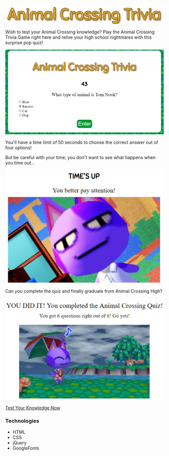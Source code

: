 ![AnimalCrossingTrivia](assets/images/readme_title.png)

Wish to test your Animal Crossing knowledge? Play the Animal Crossing Trivia Game right here and relive your high school nightmares with this surprise pop quiz!

![AnimalCrossingQuestion](assets/images/readme_question.png)

You'll have a time limit of 50 seconds to choose the correct answer out of four options!

But be careful with your time, you don't want to see what happens when you time out...

![AnimalCrossingTimeOut](assets/images/readme_timesup.png)

Can *you* complete the quiz and finally graduate from Animal Crossing High?

![AnimalCrossingFinish](assets/images/readme_finish.png)

[Test Your Knowledge Now](https://eawehner.github.io/TriviaGame/)


### Technologies
- HTML
- CSS
- jQuery
- GoogleFonts

